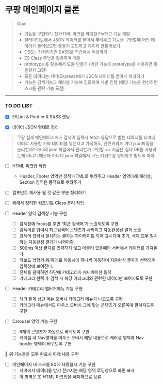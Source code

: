 # 쿠팡 메인페이지 클론

> Goal
>
> - 기능을 구현하기 전 HTML 마크업 최대한 Fix하고 기능 개발
> - 클라이언트에서 JSON 데이터를 받아서 뿌려주고 기능을 구현할때 어떤 데이터가 들어있으면 좋을지 고민하고 데이터 만들어보기
> - CSS는 전처리기인 SASS를 학습해서 적용하기
> - ES Class 문법을 활용하여 개발
> - prototype 를 활용해서 모듈 만들기 (어떤 기능에 prototype을 사용하면 좋을련지 고민)
> - 모든 데이터는 서버(Express)에서 JSON 데이터를 받아서 처리하기
> - 기능은 검색기능과 캐러셀 기능에 집중하여 개발 진행 (해당 기능을 완성하면 스크롤 관련 기능 도전)

---

### TO DO LIST

- [x] ESLint & Prettier & SASS 셋팅

- [x] 데이터 JSON 형태로 정리

> 쿠팡 실제 메인페이지에서 검색어 입력시 fetch 응답으로 받는 데이터를 더미데이터로 사용함
> 가짜 데이터를 넣는다고 가정해도, 관련키워드 마다 json파일을 분리할까? 하나의 json 파일에서 관리할까 고민함 => 지금은 실제 DB를 사용하는게 아니기 때문에 하나의 json 파일에서 모든 키워드를 넣어놓고 받도록 하자

- [ ] HTML 마크업 작업

  - Header, Footer 영역만 정적 HTML로 뿌려주고 Header 영역아래 캐러셀, Section 영역은 동적으로 뿌려주기

- [ ] 컴포넌트 재사용 될 것 같은 부분 정리하기

- [ ] 위에서 정리한 컴포넌트 Class 분리 작업

- [ ] Header 영역 검색창 기능 구현

  - [ ] 검색창에 focus를 주면 '최근 검색어'가 노출되도록 구현
  - [ ] 검색어를 입력시 최근검색어 콘텐츠가 사라지고 자동완성된 결과 노출
  - [ ] 검색어 입력시 일치하는 글자는 하이라이트 되어 표시되며 추가, 삭제 모두 일치하는 자동완셩 결과가 나와야함
  - [ ] 500ms 이상 글자를 입력하지 않고 머물러 있을때만 서버에서 데이터를 가져온다
  - [ ] 키보드 방향키 위/아래로 이동시에 하나씩 이동하며 자동완성 글자가 선택되어 입력창에 보여진다.
  - [ ] 전체를 클릭하면 하단에 카테고리가 애니메이션 동작
  - [ ] 카테고리 선택 후 검색 시 해당 카테고리와 관련된 데이터만 보여지도록 구현

- [ ] Header 카테고리 햄버거메뉴 기능 구현

  - [ ] 헤더 왼쪽 상단 메뉴 오버시 카테고리 메뉴가 나오도록 구현
  - [ ] 카테고리 메뉴에서도 마우스 오버시 그에 맞는 콘텐츠가 오른쪽에 펼쳐지도록 구현

- [ ] Carousel 영역 기능 구현

  - [ ] 6개의 콘텐츠가 자동으로 바뀌도록 구현
  - [ ] 캐러샐 내 Nav영역을 마우스 오버시 해당 내용으로 캐러샐 영역과 Nav border 영역이 바뀌도록 구현

🌈 위 기능들을 모두 완료시 아래 내용 구현

- [ ] 메인페이지 내 스크롤 80% 내렸을시 기능 구현
  - [ ] 서버에서 데이터를 받기 전까지는 해당 영역 로딩창으로 화면 표시
  - [ ] 이 영역은 또 HTML 마크업을 해야하므로 보류

